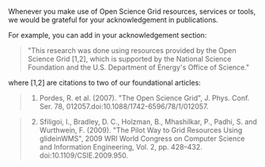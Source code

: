 [title]:- "Acknowledging the Open Science Grid"

Whenever you make use of Open Science Grid resources, services or tools, we would be grateful for your acknowledgement in publications. 

For example, you can add in your acknowledgement section:
 
> "This research was done using resources provided by the Open Science Grid [1,2], which is supported by the National Science Foundation and the U.S. Department of Energy's Office of Science." 

where [1,2] are citations to two of our foundational articles:

> 1) Pordes, R. et al. (2007). "The Open Science Grid", J. Phys. Conf. Ser. 78, 012057.doi:10.1088/1742-6596/78/1/012057.

> 2) Sfiligoi, I., Bradley, D. C., Holzman, B., Mhashilkar, P., Padhi, S. and Wurthwein, F. (2009). "The Pilot Way to Grid Resources Using glideinWMS", 2009 WRI World Congress on Computer Science and Information Engineering, Vol. 2, pp. 428–432. doi:10.1109/CSIE.2009.950.
 
